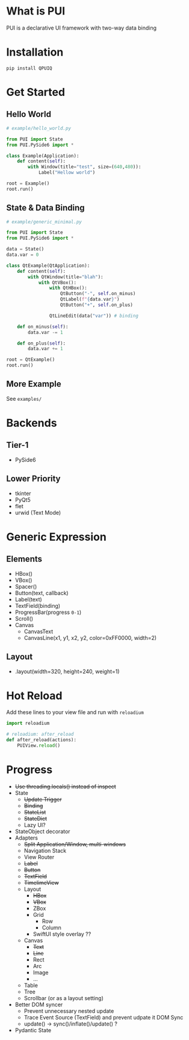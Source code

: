 # What is PUI
PUI is a declarative UI framework with two-way data binding

# Installation
```
pip install QPUIQ
```

# Get Started
## Hello World
```python
# example/hello_world.py

from PUI import State
from PUI.PySide6 import *

class Example(Application):
    def content(self):
        with Window(title="test", size=(640,480)):
            Label("Hellow world")

root = Example()
root.run()
```

## State & Data Binding
```python
# example/generic_minimal.py

from PUI import State
from PUI.PySide6 import *

data = State()
data.var = 0

class QtExample(QtApplication):
    def content(self):
        with QtWindow(title="blah"):
            with QtVBox():
                with QtHBox():
                    QtButton("-", self.on_minus)
                    QtLabel(f"{data.var}")
                    QtButton("+", self.on_plus)

                QtLineEdit(data("var")) # binding

    def on_minus(self):
        data.var -= 1

    def on_plus(self):
        data.var += 1

root = QtExample()
root.run()
```

## More Example
See `examples/`

# Backends
## Tier-1
* PySide6
## Lower Priority
* tkinter
* PyQt5
* flet
* urwid (Text Mode)

# Generic Expression
## Elements
* HBox()
* VBox()
* Spacer()
* Button(text, callback)
* Label(text)
* TextField(binding)
* ProgressBar(progress `0-1`)
* Scroll()
* Canvas
    * CanvasText
    * CanvasLine(x1, y1, x2, y2, color=0xFF0000, width=2)
## Layout
* .layout(width=320, height=240, weight=1)

# Hot Reload
Add these lines to your view file and run with `reloadium`
```python
import reloadium

# reloadium: after_reload
def after_reload(actions):
    PUIView.reload()
```

# Progress
* ~~Use threading.locals() instead of inspect~~
* State
    * ~~Update Trigger~~
    * ~~Binding~~
    * ~~StateList~~
    * ~~StateDict~~
    * Lazy UI?
* StateObject decorator
* Adapters
    * ~~Split Application/Window, multi-windows~~
    * Navigation Stack
    * View Router
    * ~~Label~~
    * ~~Button~~
    * ~~TextField~~
    * ~~TimelimeView~~
    * Layout
        * ~~HBox~~
        * ~~VBox~~
        * ZBox
        * Grid
            * Row
            * Column
        * SwiftUI style overlay ??
    * Canvas
        * ~~Text~~
        * ~~Line~~
        * Rect
        * Arc
        * Image
        * ...
    * Table
    * Tree
    * Scrollbar (or as a layout setting)
* Better DOM syncer
    * Prevent unnecessary nested update
    * Trace Event Source (TextField) and prevent udpate it DOM Sync
    * update() -> sync()/inflate()/update() ?
* Pydantic State